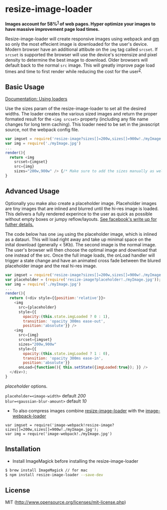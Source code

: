 # resize-image-loader

**Images account for 58%<sup>[1][image-stats]</sup> of web pages. Hyper optimize your images to have massive improvement page load times.**

Resize-image-loader will create responsive images using webpack and [gm](http://aheckmann.github.io/gm/) so only the most effecient image is downloaded for the user's device. Modern browser have an additional attibute on the `img` tag called `srcset`. If `srcset` is supported the browser will use the device's screensize and pixel density to determine the best image to download. Older browsers will default back to the normal `src` image.  This will greatly improve page load times and time to first render while reducing the cost for the user<sup>[2][cost-site]</sup>.

## Basic Usage

[Documentation: Using loaders](http://webpack.github.io/docs/using-loaders.html)

Use the sizes param of the resize-image-loader to set all the desired widths. The loader creates the various sized images and return the proper formated result for the `<img srcset>` property (including any file name changes for long term caching). This loader need to be set in the javascript source, not the webpack config file.

``` javascript
var imgset = require('resize-image?sizes[]=200w,sizes[]=900w!./myImage.jpg');
var img = require('./myImage.jpg')
...
render(){
  return <img 
    srcset={imgset} 
    src={img} 
    sizes="200w,900w" /> {/* Make sure to add the sizes manually as well. */}
}
```

## Advanced Usage

Optionally you make also create a placeholder image. Placeholder images are tiny images that are inlined and blurred until the hi-res image is loaded. This delivers a fully rendered experince to the user as quick as possible without empty boxes or jumpy reflow/layouts. [See facebook's write up for futher details.](https://code.facebook.com/posts/991252547593574/the-technology-behind-preview-photos)

The code below has one `img` using the placeholder image, which is inlined as a datauri. This will load right away and take up minimal space on the inital download (generally < 5Kb). The second image is the normal image. The user's browser will then choose the optimal image and download that one instead of the src. Once the full image loads, the onLoad handler will trigger a state change and have an animated cross fade between the blured placeholder image and the real hi-res image.

``` javascript
var imgset = require('resize-image?sizes[]=200w,sizes[]=900w!./myImage.jpg');
var placeholder = (require('resize-image?placeholder!./myImage.jpg'));
var img = require('./myImage.jpg')
...
render(){
  return (<div style={{position:'relative'}}>
    <img 
      src={placeholder}
      style={{
        opacity:(this.state.imgLoaded ? 0 : 1),
        transition: 'opacity 300ms ease-out',
        position:'absolute'}} />
    <img 
      src={img} 
      srcset={imgset} 
      sizes="200w,900w"
      style={{
        opacity:(this.state.imgLoaded ? 1 : 0),
        transition: 'opacity 300ms ease-in',
        position:'absolute'}}
      onLoad={function(){ this.setState({imgLoaded:true}); }} />
  </div>);
}
```

*placeholder* options.  

`placeholder=<image-width>` default _200_  
`blur=<gaussian-blur-amount>` default _10_  

* To also compress images combine [resize-image-loader](https://github.com/Levelmoney/resize-image-loader) with the [image-webpack-loader](https://github.com/tcoopman/image-webpack-loader)
```
var imgset = require('image-webpack!resize-image?sizes[]=200w,sizes[]=900w!./myImage.jpg');
var img = require('image-webpack!./myImage.jpg')
```


## Installation

* Install ImageMagick before installing the resize-image-loader

```sh
$ brew install ImageMagick // for mac
$ npm install resize-image-loader --save-dev
```


## License

MIT (http://www.opensource.org/licenses/mit-license.php)

[image-stats]: http://royal.pingdom.com/2011/11/21/web-pages-getting-bloated-here-is-why/
[cost-site]: http://whatdoesmysitecost.com/
